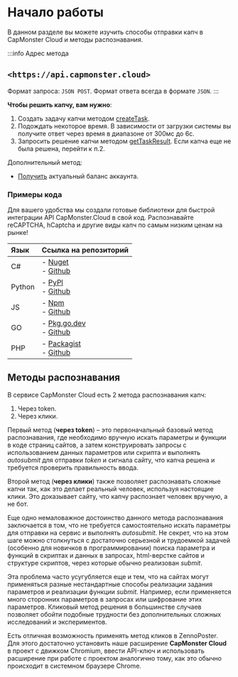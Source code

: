 ﻿---
sidebar_position: 0
# id: my-home-doc
# slug: /
---

# Начало работы

В данном разделе вы можете изучить способы отправки капч в CapMonster Cloud и методы распознавания.

:::info Адрес метода

## `<https://api.capmonster.cloud>`

Формат запроса: `JSON POST`.
Формат ответа всегда в формате `JSON`.
:::


**Чтобы решить капчу, вам нужно**:

1. Создать задачу капчи методом [createTask](api/methods/create-task.md).
2. Подождать некоторое время. В зависимости от загрузки системы вы получите ответ через время в диапазоне от 300мс до 6с.
3. Запросить решение капчи методом [getTaskResult](api/methods/get-task-result.md). Если капча еще не была решена, перейти к п.2.

Дополнительный метод:

- [Получить](api/methods/get-balance.md) актуальный баланс аккаунта.

### Примеры кода

Для вашего удобства мы создали готовые библиотеки для быстрой интеграции API CapMonster.Cloud в свой код. Распознавайте reCAPTCHA, hCaptcha и другие виды капч по самым низким ценам на рынке!

|**Язык**|**Ссылка на репозиторий**|
| :- | :- | 
|С#|- [Nuget](https://www.nuget.org/packages/Zennolab.CapMonsterCloud.Client)<br /> - [Github](https://github.com/ZennoLab/capmonstercloud-client-dotnet) |
|Python|- [PyPl](https://pypi.org/project/capmonstercloudclient/)<br /> - [Github](https://github.com/ZennoLab/capmonstercloud-client-python)|
|JS|- [Npm](https://www.npmjs.com/package/@zennolab_com/capmonstercloud-client)<br /> - [Github](https://github.com/ZennoLab/capmonstercloud-client-js)|
|GO|- [Pkg.go.dev](https://pkg.go.dev/github.com/ZennoLab/capmonstercloud-client-go)<br /> - [Github](https://github.com/ZennoLab/capmonstercloud-client-go)|
|PHP|- [Packagist](https://packagist.org/packages/zennolab/capmonstercloud.client)<br /> - [Github](https://github.com/ZennoLab/capmonstercloud-client-php)|



## Методы распознавания

В сервисе CapMonster Cloud есть 2 метода распознавания капч:

1. Через token.
1. Через клики.

Первый метод (**через token**) – это первоначальный базовый метод распознавания, где необходимо вручную искать параметры и функции в коде страниц сайтов, а затем конструировать запросы с использованием данных параметров или скрипта и выполнять *autosubmit* для отправки *token* и сигнала сайту, что капча решена и требуется проверить правильность ввода.

Второй метод (**через клики**) также позволяет распознавать сложные капчи так, как это делает реальный человек, используя настоящие клики. Это доказывает сайту, что капчу распознает человек вручную, а не бот.

Еще одно немаловажное достоинство данного метода распознавания заключается в том, что не требуется самостоятельно искать параметры для отправки на сервис и выполнять *autosubmit*. Не секрет, что на этом шаге можно столкнуться с достаточно серьезной и трудоемкой задачей (особенно для новичков в программировании) поиска параметра и функций в скриптах и данных в запросах, html-верстке сайтов и структуре скриптов, через которые обычно реализован *submit*.

Эта проблема часто усугубляется еще и тем, что на сайтах могут применяться разные нестандартные способы реализации задания параметров и реализации функции *submit.* Например, если применяется много сторонних параметров в запросах или шифрование этих параметров. Кликовый метод решения в большинстве случаев позволяет обойти подобные трудности без дополнительных сложных исследований и экспериментов.

Есть отличная возможность применять метод кликов в ZennoPoster. Для этого достаточно установить наше расширение **CapMonster Cloud** в проект с движком Chromium, ввести API-ключ и использовать расширение при работе с проектом аналогично тому, как это обычно происходит в системном браузере Chrome.
